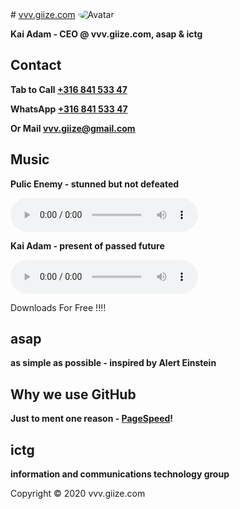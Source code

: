 <head>
<TITLE>vvv.giize.com</TITLE>
<link rel="apple-touch-icon" sizes="180x180" href="/apple-touch-icon.png">
<link rel="icon" type="image/png" sizes="32x32" href="/favicon-32x32.png">
<link rel="icon" type="image/png" sizes="16x16" href="/favicon-16x16.png">
<link rel="manifest" href="/site.webmanifest">
<meta name="viewport" content="width=device-width, initial-scale=1">
<style>
img {
  border-radius: 50%;
}
</style>
</head>
# <a href="http://vvv.giize.com" >vvv.giize.com</a>
<img src="https://ictg.github.io/ictg-i.jpg" alt="Avatar">

**Kai Adam - CEO @ vvv.giize.com, asap & ictg**

## Contact
**Tab to Call <a href="tel:+31684153347">+316 841 533 47</a>**

**WhatsApp <a href="https://wa.me/31684153347?text=VVV.GIIZE.COM" target="_blank">+316 841 533 47</a>**

**Or Mail <a href="mailto:vvv.giize@gmail.com" target="_blank">vvv.giize@gmail.com</a>**

## Music
**Pulic Enemy - stunned but not defeated**
	
<audio src="/Public-Enemy.mp3" controls ></audio>

**Kai Adam - present of passed future**
	
<audio controls src="/future2.mp3" ></audio>

Downloads For Free !!!!

## asap
**as simple as possible - inspired by Alert Einstein**

## Why we use GitHub
**Just to ment one reason - <a href="https://developers.google.com/speed/pagespeed/insights/?hl=de&url=https%3A%2F%2Fictg.github.io%2F&tab=desktop" target="_blank">PageSpeed</a>!**

## ictg

**information and communications technology group**

Copyright © 2020 vvv.giize.com
